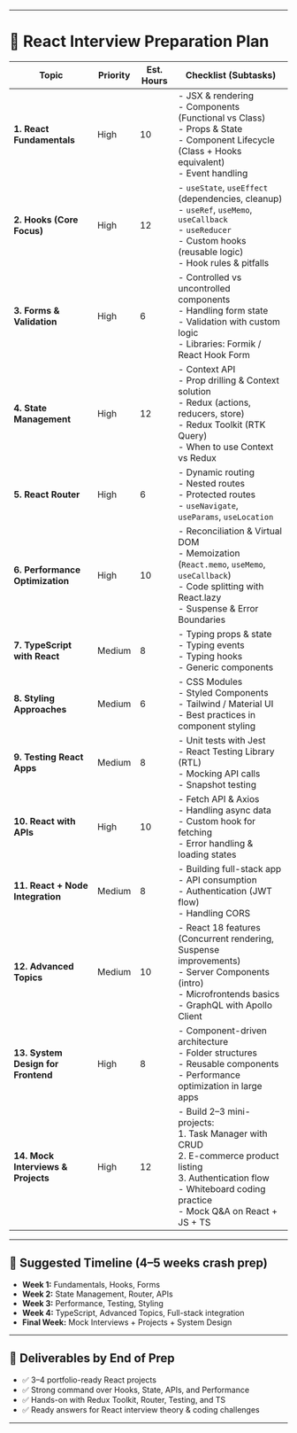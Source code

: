 
---

# 🚀 **React Interview Preparation Plan**

| Topic                              | Priority | Est. Hours | Checklist (Subtasks)                                                                                                                                                                      |
| ---------------------------------- | -------- | ---------- | ----------------------------------------------------------------------------------------------------------------------------------------------------------------------------------------- |
| **1. React Fundamentals**          | High     | 10         | - JSX & rendering<br>- Components (Functional vs Class)<br>- Props & State<br>- Component Lifecycle (Class + Hooks equivalent)<br>- Event handling                                        |
| **2. Hooks (Core Focus)**          | High     | 12         | - `useState`, `useEffect` (dependencies, cleanup)<br>- `useRef`, `useMemo`, `useCallback`<br>- `useReducer`<br>- Custom hooks (reusable logic)<br>- Hook rules & pitfalls                 |
| **3. Forms & Validation**          | High     | 6          | - Controlled vs uncontrolled components<br>- Handling form state<br>- Validation with custom logic<br>- Libraries: Formik / React Hook Form                                               |
| **4. State Management**            | High     | 12         | - Context API<br>- Prop drilling & Context solution<br>- Redux (actions, reducers, store)<br>- Redux Toolkit (RTK Query)<br>- When to use Context vs Redux                                |
| **5. React Router**                | High     | 6          | - Dynamic routing<br>- Nested routes<br>- Protected routes<br>- `useNavigate`, `useParams`, `useLocation`                                                                                 |
| **6. Performance Optimization**    | High     | 10         | - Reconciliation & Virtual DOM<br>- Memoization (`React.memo`, `useMemo`, `useCallback`)<br>- Code splitting with React.lazy<br>- Suspense & Error Boundaries                             |
| **7. TypeScript with React**       | Medium   | 8          | - Typing props & state<br>- Typing events<br>- Typing hooks<br>- Generic components                                                                                                       |
| **8. Styling Approaches**          | Medium   | 6          | - CSS Modules<br>- Styled Components<br>- Tailwind / Material UI<br>- Best practices in component styling                                                                                 |
| **9. Testing React Apps**          | Medium   | 8          | - Unit tests with Jest<br>- React Testing Library (RTL)<br>- Mocking API calls<br>- Snapshot testing                                                                                      |
| **10. React with APIs**            | High     | 10         | - Fetch API & Axios<br>- Handling async data<br>- Custom hook for fetching<br>- Error handling & loading states                                                                           |
| **11. React + Node Integration**   | Medium   | 8          | - Building full-stack app<br>- API consumption<br>- Authentication (JWT flow)<br>- Handling CORS                                                                                          |
| **12. Advanced Topics**            | Medium   | 10         | - React 18 features (Concurrent rendering, Suspense improvements)<br>- Server Components (intro)<br>- Microfrontends basics<br>- GraphQL with Apollo Client                               |
| **13. System Design for Frontend** | High     | 8          | - Component-driven architecture<br>- Folder structures<br>- Reusable components<br>- Performance optimization in large apps                                                               |
| **14. Mock Interviews & Projects** | High     | 12         | - Build 2–3 mini-projects:<br>  1. Task Manager with CRUD<br>  2. E-commerce product listing<br>  3. Authentication flow<br>- Whiteboard coding practice<br>- Mock Q&A on React + JS + TS |

---

## 📅 Suggested Timeline (4–5 weeks crash prep)

* **Week 1:** Fundamentals, Hooks, Forms
* **Week 2:** State Management, Router, APIs
* **Week 3:** Performance, Testing, Styling
* **Week 4:** TypeScript, Advanced Topics, Full-stack integration
* **Final Week:** Mock Interviews + Projects + System Design

---

## 🎯 Deliverables by End of Prep

* ✅ 3–4 portfolio-ready React projects
* ✅ Strong command over Hooks, State, APIs, and Performance
* ✅ Hands-on with Redux Toolkit, Router, Testing, and TS
* ✅ Ready answers for React interview theory & coding challenges

---

